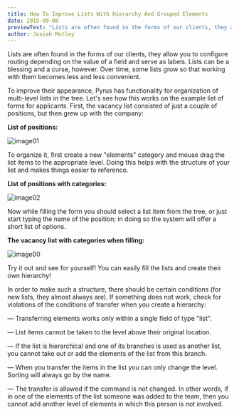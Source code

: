 ```yaml
---
title: How To Improve Lists With Hierarchy And Grouped Elements
date: 2015-09-08
previewText: "Lists are often found in the forms of our clients, they allow you to configure routing depending on the value of a field and serve as labels. Lists can be a blessing and a curse, however. Over time, some lists grow so that working with them becomes less and less convenient."
author: Josiah Motley
---
```

Lists are often found in the forms of our clients, they allow you to configure routing depending on the value of a field and serve as labels. Lists can be a blessing and a curse, however. Over time, some lists grow so that working with them becomes less and less convenient.

To improve their appearance, Pyrus has functionality for organization of multi-level lists in the tree. Let's see how this works on the example list of forms for applicants. First, the vacancy list consisted of just a couple of positions, but then grew up with the company:

**List of positions:**

![image01](image011.webp)

To organize it, first create a new "elements" category and mouse drag the list items to the appropriate level. Doing this helps with the structure of your list and makes things easier to reference.

**List of positions with categories:**

![image02](image021.webp)

Now while filling the form you should select a list item from the tree, or just start typing the name of the position; in doing so the system will offer a short list of options.

**The vacancy list with categories when filling:**

![image00](image001.webp)

Try it out and see for yourself! You can easily fill the lists and create their own hierarchy!

In order to make such a structure, there should be certain conditions (for new lists, they almost always are). If something does not work, check for violations of the conditions of transfer when you create a hierarchy:

— Transferring elements works only within a single field of type "list".

— List items cannot be taken to the level above their original location.

— If the list is hierarchical and one of its branches is used as another list, you cannot take out or add the elements of the list from this branch.

— When you transfer the items in the list you can only change the level. Sorting will always go by the name.

— The transfer is allowed if the command is not changed. In other words, if in one of the elements of the list someone was added to the team, then you cannot add another level of elements in which this person is not involved.
